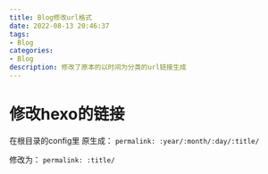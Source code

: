 ```yaml
---
title: Blog修改url格式
date: 2022-08-13 20:46:37
tags:
- Blog
categories:
- Blog
description: 修改了原本的以时间为分类的url链接生成
---
```


# 修改hexo的链接
在根目录的config里
原生成：
`permalink: :year/:month/:day/:title/`

修改为：
`permalink: :title/`
